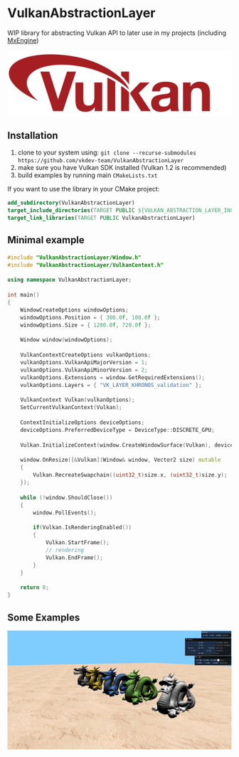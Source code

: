 # VulkanAbstractionLayer

WIP library for abstracting Vulkan API to later use in my projects (including [MxEngine](https://github.com/asc-community/MxEngine))

![vulkan-logo](preview/vulkan-logo.png)

## Installation
1. clone to your system using: `git clone --recurse-submodules https://github.com/vkdev-team/VulkanAbstractionLayer`
2. make sure you have Vulkan SDK installed (Vulkan 1.2 is recommended)
3. build examples by running main `CMakeLists.txt`

If you want to use the library in your CMake project:
```cmake
add_subdirectory(VulkanAbstractionLayer)
target_include_directories(TARGET PUBLIC ${VULKAN_ABSTRACTION_LAYER_INCLUDE_DIR})
target_link_libraries(TARGET PUBLIC VulkanAbstractionLayer)
```

## Minimal example
```cpp
#include "VulkanAbstractionLayer/Window.h"
#include "VulkanAbstractionLayer/VulkanContext.h"

using namespace VulkanAbstractionLayer;

int main()
{
    WindowCreateOptions windowOptions;
    windowOptions.Position = { 300.0f, 100.0f };
    windowOptions.Size = { 1280.0f, 720.0f };

    Window window(windowOptions);

    VulkanContextCreateOptions vulkanOptions;
    vulkanOptions.VulkanApiMajorVersion = 1;
    vulkanOptions.VulkanApiMinorVersion = 2;
    vulkanOptions.Extensions = window.GetRequiredExtensions();
    vulkanOptions.Layers = { "VK_LAYER_KHRONOS_validation" };

    VulkanContext Vulkan(vulkanOptions);
    SetCurrentVulkanContext(Vulkan);

    ContextInitializeOptions deviceOptions;
    deviceOptions.PreferredDeviceType = DeviceType::DISCRETE_GPU;

    Vulkan.InitializeContext(window.CreateWindowSurface(Vulkan), deviceOptions);

    window.OnResize([&Vulkan](Window& window, Vector2 size) mutable
    { 
        Vulkan.RecreateSwapchain((uint32_t)size.x, (uint32_t)size.y); 
    });
    
    while (!window.ShouldClose())
    {
        window.PollEvents();

        if(Vulkan.IsRenderingEnabled())
        {
            Vulkan.StartFrame();
            // rendering
            Vulkan.EndFrame();
        }
    }

    return 0;
}
```

## Some Examples
![instanced-dragons](preview/instanced-dragons.png)
